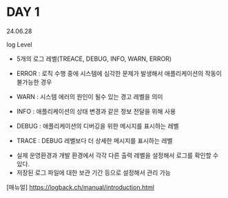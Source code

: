 # DAY 1
24.06.28

log Level

* 5개의 로그 레벨(TREACE, DEBUG, INFO, WARN, ERROR)

- ERROR : 로직 수행 중에 시스템에 심각한 문제가 발생해서 애플리케이션의 작동이 불가능한 경우

- WARN : 시스템 에러의 원인이 될수 있는 경고 레벨을 의미
- INFO : 애플리케이션의 상태 변경과 같은 정보 전달을 위해 사용
- DEBUG : 애플리케이션의 디버깅을 위한 메시지를 표시하는 레벨
- TRACE : DEBUG 레벨보다 더 상세한 메시지를 표시하는 레벨

* 실제 운영환경과 개발 환경에서 각각 다른 출력 레벨을 설정해서 로그를 확인할 수 있다.
* 저장된 로그 파일에 대한 보관 기간 등으로 설정해서 관리 가능

[매뉴얼]
https://logback.ch/manual/introduction.html
